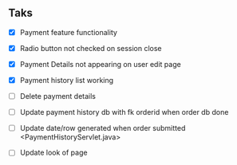 ## Taks
- [x] Payment feature functionality
- [x] Radio button not checked on session close
- [x] Payment Details not appearing on user edit page
- [x] Payment history list working
- [ ] Delete payment details
- [ ] Update payment history db with fk orderid when order db done
- [ ] Update date/row generated when order submitted <PaymentHistoryServlet.java>
- [ ] Update look of page

